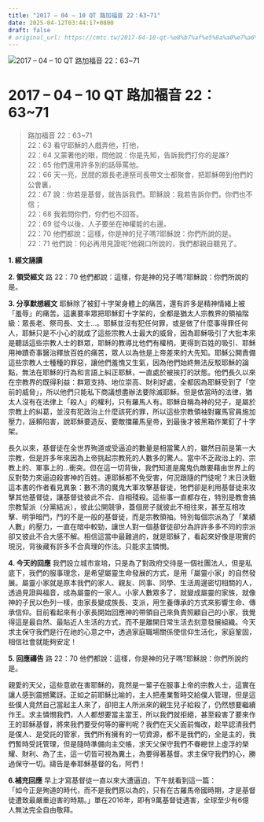 ```yaml
---
title: "2017 – 04 – 10 QT 路加福音 22：63~71"
date: 2025-04-12T03:44:17+0800
draft: false
# original_url: https://cmtc.tw/2017-04-10-qt-%e8%b7%af%e5%8a%a0%e7%a6%8f%e9%9f%b3-22%ef%bc%9a6371
---
```


![2017 – 04 – 10 QT 路加福音 22：63\~71](/images/qt.jpg   "2017 – 04 – 10 QT 路加福音 22：63\~71")

# 2017 – 04 – 10 QT 路加福音 22：63\~71

> 路加福音 22：63\~71  
> 22：63 看守耶穌的人戲弄他，打他，  
> 22：64 又蒙著他的眼，問他說：你是先知，告訴我們打你的是誰?  
> 22：65 他們還用許多別的話辱罵他。  
> 22：66 天一亮，民間的眾長老連祭司長帶文士都聚會，把耶穌帶到他們的公會裏，  
> 22：67 說：你若是基督，就告訴我們。耶穌說：我若告訴你們，你們也不信；  
> 22：68 我若問你們，你們也不回答。  
> 22：69 從今以後，人子要坐在神權能的右邊。  
> 22：70 他們都說：這樣，你是神的兒子嗎?耶穌說：你們所說的是。  
> 22：71 他們說：何必再用見證呢?他親口所說的，我們都親自聽見了。

**1. 經文誦讀**

**2. 領受經文**
路 22：70 他們都說：這樣，你是神的兒子嗎?耶穌說：你們所說的是。

**3. 分享默想經文**
耶穌除了被釘十字架身體上的痛苦，還有許多是精神情緒上被「羞辱」的痛苦。這裏要率眾把耶穌釘十字架的，全都是猶太人宗教界的領袖階級：眾長老、祭司長、文士…。耶穌並沒有犯任何罪，或是做了什麼事得罪任何人，耶穌只是不小心的就成了這些宗教人士最大的威脅，因為耶穌吸引了大批本來是聽話這些宗教人士的群眾，耶穌的教導比他們有權柄，更得到百姓的吸引、耶穌用神蹟奇事醫治釋放百姓的痛苦，眾人以為他是上帝差來的大先知。耶穌公開責備這些宗教人士種種的罪惡，讓他們羞愧又生氣，因為他們始終無法反駁耶穌的論點，無法在耶穌的行為和言語上糾正耶穌，一直處於被挨打的狀態。他們長久以來在宗教界的既得利益：群眾支持、地位崇高、財利好處，全都因為耶穌受到了「空前的威脅」，所以他們只能私下商議想盡辦法要除滅耶穌。但是依當時的法律，猶太人沒有在法律上「殺人」的權利，只有羅馬人有。耶穌自稱為神的兒子，是屬於宗教上的糾葛，並沒有犯政治上什麼該死的罪，所以這些宗教領袖對羅馬官員施加壓力，誣頼陷害，說耶穌要造反、要敵擋羅馬皇帝，到最後才被黑箱作業釘了十字架。

長久以來，基督徒在全世界殉道或受逼迫的數量是相當驚人的，雖然目前是第一大宗教，但是許多年來因為上帝挑起宗教死的人數多的驚人。當中不乏政治上的、宗教上的、軍事上的…衝突。但在這一切背後，我們知道是魔鬼仇敵要藉由世界上的反對勢力來逼迫殺害神的百姓。連耶穌都不免受害，何況跟隨的門徒呢？末日決戰這本書的作者看見異象：數不清的魔鬼大軍攻擊基督徒，牠們卻是利用基督徒來攻擊其他基督徒，讓基督徒彼此不合、自相殘殺。這些事一直都存在，特別是教會搞宗教幫派（分黨結派），彼此公開競爭，蓋個房子就彼此不相往來，甚至互相攻擊、明爭暗鬥，鬥的不是一般的基督徒，而是宗教領袖。特別每個宗派為了「業績人數」的壓力，一直在暗中較勁，讓世人對一個基督徒卻分為許許多多不同的宗派卻又彼此不合大感不解。相信這當中最難過的，就是耶穌了，看起來好像是現實的現況，背後藏有許多不合真理的作法。只能求主憐憫。

**4. 今天的回應**
我們設立城市宣培，只是為了對政府交待是一個社團法人，但是私底下，我們的服事理念，是希望屬靈生命發展的方式，是用「屬靈小家」的自然發展。屬靈小家就是原本我們的家人、親友、同事、同學、生活周邊密切相關的人，透過見證與福音，成為屬靈的一家人。小家人數眾多了，就變成屬靈的家族，就像神的子民以色列一樣，由家長變成族長、支派，用生養傳承的方式來影響生命、傳承信仰。目前看起來有小家長開始回應神的帶領自己來負責照顧自己的小家，我覺得這是最自然、最貼近人生活的方式，而不是離開日常生活去刻意發展組織。今天求主保守我們是行在祂的心意之中，透過家庭職場關係使信仰生活化，家庭鞏固，相信社會就能夠安定！

**5. 回應禱告**
路 22：70 他們都說：這樣，你是神的兒子嗎?耶穌說：你們所說的是。

親愛的天父，這些意欲在害耶穌的，竟然是一輩子在服事上帝的宗教人士，這實在讓人感到震撼驚訝。正如之前耶穌比喻的，主人把產業暫時交給僕人管理，但是這些僕人竟然自己當起主人來了，卻把主人所派來的親生兒子給殺了，仍然想要繼續作王。求主憐憫我們，人人都想要當主當王，所以我們就拒絕，甚至殺害了要來作王的耶穌基督，將來我們要受何等的審判呢？我們在天父面前悔改，趁早認清我們是僕人、是受託的管家，我們所有擁有的一切資源，都不是我們的，全是主的，我們暫時受託管理，但是隨時準備向主交帳，求天父保守我們不眷纞世上虛浮的榮耀、財利、為了主，這一切皆可視為糞土，為要得著基督。求主保守我們的心，勝過保守一切。禱告是奉耶穌基督的名，阿們！

**6.補充回應**
早上才寫基督徒一直以來大遭逼迫，下午就看到這一篇：  
「如今正是殉道的時代，而不是我們原以為的，只有在古羅馬帝國時期，才是基督徒遭致最嚴重迫害的時期。」單在2016年，即有9萬基督徒遇害，全球至少有6億人無法完全自由敬拜。
